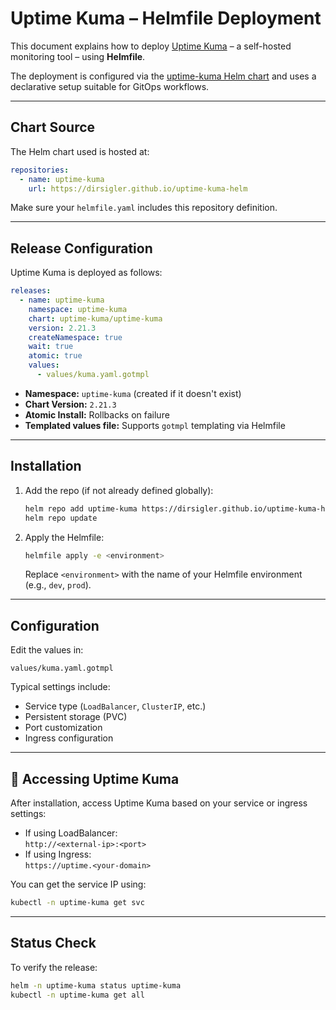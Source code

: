 # Uptime Kuma – Helmfile Deployment

This document explains how to deploy [Uptime Kuma](https://github.com/louislam/uptime-kuma) – a self-hosted monitoring tool – using **Helmfile**.

The deployment is configured via the [uptime-kuma Helm chart](https://github.com/dirsigler/uptime-kuma-helm) and uses a declarative setup suitable for GitOps workflows.

---

## Chart Source

The Helm chart used is hosted at:

```yaml
repositories:
  - name: uptime-kuma
    url: https://dirsigler.github.io/uptime-kuma-helm
```

Make sure your `helmfile.yaml` includes this repository definition.

---

## Release Configuration

Uptime Kuma is deployed as follows:

```yaml
releases:
  - name: uptime-kuma
    namespace: uptime-kuma
    chart: uptime-kuma/uptime-kuma
    version: 2.21.3
    createNamespace: true
    wait: true
    atomic: true
    values:
      - values/kuma.yaml.gotmpl
```

- **Namespace:** `uptime-kuma` (created if it doesn't exist)
- **Chart Version:** `2.21.3`
- **Atomic Install:** Rollbacks on failure
- **Templated values file:** Supports `gotmpl` templating via Helmfile

---

## Installation

1. Add the repo (if not already defined globally):

   ```bash
   helm repo add uptime-kuma https://dirsigler.github.io/uptime-kuma-helm
   helm repo update
   ```

2. Apply the Helmfile:

   ```bash
   helmfile apply -e <environment>
   ```

   Replace `<environment>` with the name of your Helmfile environment (e.g., `dev`, `prod`).

---

## Configuration

Edit the values in:

```
values/kuma.yaml.gotmpl
```

Typical settings include:

- Service type (`LoadBalancer`, `ClusterIP`, etc.)
- Persistent storage (PVC)
- Port customization
- Ingress configuration

---

## 📍 Accessing Uptime Kuma

After installation, access Uptime Kuma based on your service or ingress settings:

- If using LoadBalancer:  
  `http://<external-ip>:<port>`
- If using Ingress:  
  `https://uptime.<your-domain>`

You can get the service IP using:

```bash
kubectl -n uptime-kuma get svc
```

---

## Status Check

To verify the release:

```bash
helm -n uptime-kuma status uptime-kuma
kubectl -n uptime-kuma get all
```
